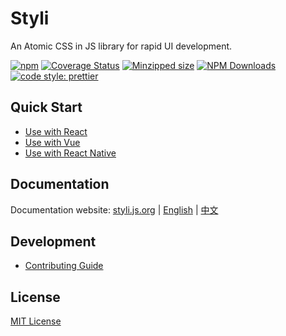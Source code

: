 # Styli

An Atomic CSS in JS library for rapid UI development.

[![npm](https://img.shields.io/npm/v/@styli/core.svg)](https://www.npmjs.com/package/@styli/core)
[![Coverage Status](https://coveralls.io/repos/github/forsigner/styli/badge.svg?branch=master)](https://coveralls.io/github/forsigner/styli?branch=master)
[![Minzipped size](https://img.shields.io/bundlephobia/minzip/@styli/core.svg)](https://bundlephobia.com/result?p=@styli/core)
[![NPM Downloads](https://img.shields.io/npm/dm/@styli/core.svg?style=flat)](https://www.npmjs.com/package/@styli/core)
[![code style: prettier](https://img.shields.io/badge/code_style-prettier-ff69b4.svg)](https://github.com/prettier/prettier)

## Quick Start

- [Use with React](https://styli.js.org/docs/use-with-react)
- [Use with Vue](https://styli.js.org/docs/use-with-vue)
- [Use with React Native](https://styli.js.org/docs/use-with-rn)

## Documentation

Documentation website: [styli.js.org](https://styli.js.org/) | [English](https://styli.js.org/) | [中文](https://styli.js.org/zh-cn/)

## Development

- [Contributing Guide](/CONTRIBUTING.md)

## License

[MIT License](https://github.com/forsigner/styli/blob/master/LICENSE)

